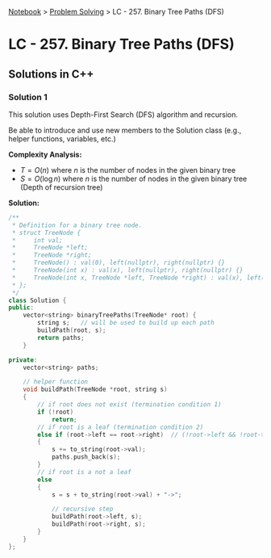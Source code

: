 <a href="../">Notebook</a> > <a href="./">Problem Solving</a> > LC - 257. Binary Tree Paths (DFS)

# LC - 257. Binary Tree Paths (DFS)



## Solutions in C++

### Solution 1

This solution uses Depth-First Search (DFS) algorithm and recursion.

Be able to introduce and use new members to the Solution class (e.g., helper functions, variables, etc.)

**Complexity Analysis:**

*  $T = O(n)$ where $n$ is the number of nodes in the given binary tree    
*  $S = O(\log n)$ where $n$ is the number of nodes in the given binary tree (Depth of recursion tree)

**Solution:**

```cpp
/**
 * Definition for a binary tree node.
 * struct TreeNode {
 *     int val;
 *     TreeNode *left;
 *     TreeNode *right;
 *     TreeNode() : val(0), left(nullptr), right(nullptr) {}
 *     TreeNode(int x) : val(x), left(nullptr), right(nullptr) {}
 *     TreeNode(int x, TreeNode *left, TreeNode *right) : val(x), left(left), right(right) {}
 * };
 */
class Solution {
public:
    vector<string> binaryTreePaths(TreeNode* root) {
        string s;   // will be used to build up each path
        buildPath(root, s);
        return paths;
    }

private: 
    vector<string> paths;

    // helper function
    void buildPath(TreeNode *root, string s)
    {
        // if root does not exist (termination condition 1)
        if (!root)
            return;
        // if root is a leaf (termination condition 2)
        else if (root->left == root->right)  // (!root->left && !root->right)
        {
            s += to_string(root->val);
            paths.push_back(s);
        }
        // if root is a not a leaf 
        else
        {
            s = s + to_string(root->val) + "->";

            // recursive step
            buildPath(root->left, s);
            buildPath(root->right, s);
        }
    }
};
```

